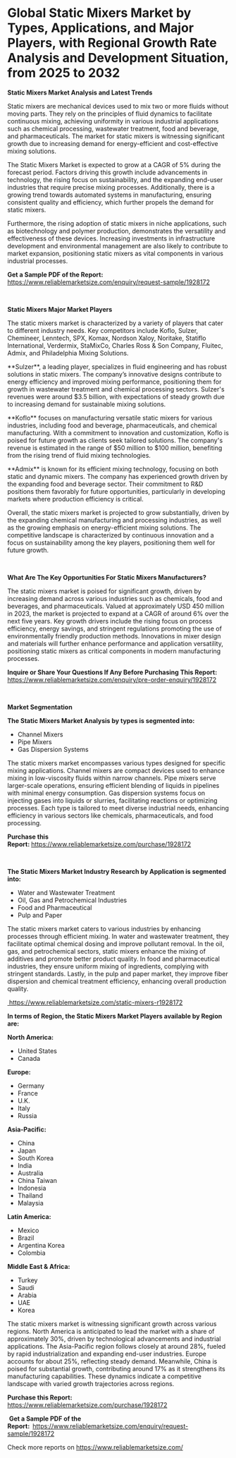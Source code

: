 <p><h1>Global Static Mixers Market by Types, Applications, and Major Players, with Regional Growth Rate Analysis and Development Situation, from 2025 to 2032</h1></p><p><strong>Static Mixers Market Analysis and Latest Trends</strong></p>
<p><p>Static mixers are mechanical devices used to mix two or more fluids without moving parts. They rely on the principles of fluid dynamics to facilitate continuous mixing, achieving uniformity in various industrial applications such as chemical processing, wastewater treatment, food and beverage, and pharmaceuticals. The market for static mixers is witnessing significant growth due to increasing demand for energy-efficient and cost-effective mixing solutions.</p><p>The Static Mixers Market is expected to grow at a CAGR of 5% during the forecast period. Factors driving this growth include advancements in technology, the rising focus on sustainability, and the expanding end-user industries that require precise mixing processes. Additionally, there is a growing trend towards automated systems in manufacturing, ensuring consistent quality and efficiency, which further propels the demand for static mixers.</p><p>Furthermore, the rising adoption of static mixers in niche applications, such as biotechnology and polymer production, demonstrates the versatility and effectiveness of these devices. Increasing investments in infrastructure development and environmental management are also likely to contribute to market expansion, positioning static mixers as vital components in various industrial processes.</p></p>
<p><strong>Get a Sample PDF of the Report:&nbsp;</strong> <a href="https://www.reliablemarketsize.com/enquiry/request-sample/1928172?utm_campaign=2281&utm_medium=2&utm_source=Github&utm_content=ia&utm_term=11042025&utm_id=static-mixers">https://www.reliablemarketsize.com/enquiry/request-sample/1928172</a></p>
<p>&nbsp;</p>
<p><strong>Static Mixers Major Market Players</strong></p>
<p><p>The static mixers market is characterized by a variety of players that cater to different industry needs. Key competitors include Koflo, Sulzer, Chemineer, Lenntech, SPX, Komax, Nordson Xaloy, Noritake, Statiflo International, Verdermix, StaMixCo, Charles Ross & Son Company, Fluitec, Admix, and Philadelphia Mixing Solutions.</p><p>**Sulzer**, a leading player, specializes in fluid engineering and has robust solutions in static mixers. The company’s innovative designs contribute to energy efficiency and improved mixing performance, positioning them for growth in wastewater treatment and chemical processing sectors. Sulzer's revenues were around $3.5 billion, with expectations of steady growth due to increasing demand for sustainable mixing solutions.</p><p>**Koflo** focuses on manufacturing versatile static mixers for various industries, including food and beverage, pharmaceuticals, and chemical manufacturing. With a commitment to innovation and customization, Koflo is poised for future growth as clients seek tailored solutions. The company's revenue is estimated in the range of $50 million to $100 million, benefiting from the rising trend of fluid mixing technologies.</p><p>**Admix** is known for its efficient mixing technology, focusing on both static and dynamic mixers. The company has experienced growth driven by the expanding food and beverage sector. Their commitment to R&D positions them favorably for future opportunities, particularly in developing markets where production efficiency is critical.</p><p>Overall, the static mixers market is projected to grow substantially, driven by the expanding chemical manufacturing and processing industries, as well as the growing emphasis on energy-efficient mixing solutions. The competitive landscape is characterized by continuous innovation and a focus on sustainability among the key players, positioning them well for future growth.</p></p>
<p>&nbsp;</p>
<p><strong>What Are The Key Opportunities For Static Mixers Manufacturers?</strong></p>
<p><p>The static mixers market is poised for significant growth, driven by increasing demand across various industries such as chemicals, food and beverages, and pharmaceuticals. Valued at approximately USD 450 million in 2023, the market is projected to expand at a CAGR of around 6% over the next five years. Key growth drivers include the rising focus on process efficiency, energy savings, and stringent regulations promoting the use of environmentally friendly production methods. Innovations in mixer design and materials will further enhance performance and application versatility, positioning static mixers as critical components in modern manufacturing processes.</p></p>
<p><strong>Inquire or Share Your Questions If Any Before Purchasing This Report:</strong> <a href="https://www.reliablemarketsize.com/enquiry/pre-order-enquiry/1928172?utm_campaign=2281&utm_medium=2&utm_source=Github&utm_content=ia&utm_term=11042025&utm_id=static-mixers">https://www.reliablemarketsize.com/enquiry/pre-order-enquiry/1928172</a></p>
<p>&nbsp;</p>
<p><strong>Market Segmentation</strong></p>
<p><strong>The Static Mixers Market Analysis by types is segmented into:</strong></p>
<p><ul><li>Channel Mixers</li><li>Pipe Mixers</li><li>Gas Dispersion Systems</li></ul></p>
<p><p>The static mixers market encompasses various types designed for specific mixing applications. Channel mixers are compact devices used to enhance mixing in low-viscosity fluids within narrow channels. Pipe mixers serve larger-scale operations, ensuring efficient blending of liquids in pipelines with minimal energy consumption. Gas dispersion systems focus on injecting gases into liquids or slurries, facilitating reactions or optimizing processes. Each type is tailored to meet diverse industrial needs, enhancing efficiency in various sectors like chemicals, pharmaceuticals, and food processing.</p></p>
<p><strong>Purchase this Report:&nbsp;</strong><a href="https://www.reliablemarketsize.com/purchase/1928172?utm_campaign=2281&utm_medium=2&utm_source=Github&utm_content=ia&utm_term=11042025&utm_id=static-mixers">https://www.reliablemarketsize.com/purchase/1928172</a></p>
<p>&nbsp;</p>
<p><strong>The Static Mixers Market Industry Research by Application is segmented into:</strong></p>
<p><ul><li>Water and Wastewater Treatment</li><li>Oil, Gas and Petrochemical Industries</li><li>Food and Pharmaceutical</li><li>Pulp and Paper</li></ul></p>
<p><p>The static mixers market caters to various industries by enhancing processes through efficient mixing. In water and wastewater treatment, they facilitate optimal chemical dosing and improve pollutant removal. In the oil, gas, and petrochemical sectors, static mixers enhance the mixing of additives and promote better product quality. In food and pharmaceutical industries, they ensure uniform mixing of ingredients, complying with stringent standards. Lastly, in the pulp and paper market, they improve fiber dispersion and chemical treatment efficiency, enhancing overall production quality.</p></p>
<p><a href="https://www.reliablemarketsize.com/static-mixers-r1928172?utm_campaign=2281&utm_medium=2&utm_source=Github&utm_content=ia&utm_term=11042025&utm_id=static-mixers">&nbsp;https://www.reliablemarketsize.com/static-mixers-r1928172</a></p>
<p><strong>In terms of Region, the Static Mixers Market Players available by Region are:</strong></p>
<p>
    <p> <strong> North America: </strong>
        <ul>
            <li>United States</li>
            <li>Canada</li>
        </ul>
        </p> 
    <p> <strong> Europe: </strong>
        <ul>
            <li>Germany</li>
            <li>France</li>
            <li>U.K.</li>
            <li>Italy</li>
            <li>Russia</li>
        </ul>
        </p> 
    <p> <strong> Asia-Pacific: </strong>
        <ul>
            <li>China</li>
            <li>Japan</li>
            <li>South Korea</li>
            <li>India</li>
            <li>Australia</li>
            <li>China Taiwan</li>
            <li>Indonesia</li>
            <li>Thailand</li>
            <li>Malaysia</li>
        </ul>
        </p> 
    <p> <strong> Latin America: </strong>
        <ul>
            <li>Mexico</li>
            <li>Brazil</li>
            <li>Argentina Korea</li>
            <li>Colombia</li>
        </ul>
        </p> 
    <p> <strong> Middle East & Africa: </strong>
        <ul>
            <li>Turkey</li>
            <li>Saudi</li>
            <li>Arabia</li>
            <li>UAE</li>
            <li>Korea</li>
        </ul>
    </p>
    </p>
<p><p>The static mixers market is witnessing significant growth across various regions. North America is anticipated to lead the market with a share of approximately 30%, driven by technological advancements and industrial applications. The Asia-Pacific region follows closely at around 28%, fueled by rapid industrialization and expanding end-user industries. Europe accounts for about 25%, reflecting steady demand. Meanwhile, China is poised for substantial growth, contributing around 17% as it strengthens its manufacturing capabilities. These dynamics indicate a competitive landscape with varied growth trajectories across regions.</p></p>
<p><strong>Purchase this Report: </strong><a href="https://www.reliablemarketsize.com/purchase/1928172?utm_campaign=2281&utm_medium=2&utm_source=Github&utm_content=ia&utm_term=11042025&utm_id=static-mixers">https://www.reliablemarketsize.com/purchase/1928172</a></p>
<p>&nbsp;<strong>Get a Sample PDF of the Report:&nbsp;&nbsp;</strong><a href="https://www.reliablemarketsize.com/enquiry/request-sample/1928172?utm_campaign=2281&utm_medium=2&utm_source=Github&utm_content=ia&utm_term=11042025&utm_id=static-mixers">https://www.reliablemarketsize.com/enquiry/request-sample/1928172</a></p>
<p><strong></strong></p>
<p>Check more reports on <a href="https://www.reliablemarketsize.com/?utm_campaign=2281&utm_medium=2&utm_source=Github&utm_content=ia&utm_term=11042025&utm_id=static-mixers">https://www.reliablemarketsize.com/</a></p>